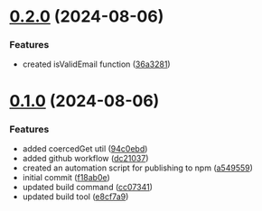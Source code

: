 # [0.2.0](https://github.com/devlargs/largs-utils/compare/v0.1.0...v0.2.0) (2024-08-06)


### Features

* created isValidEmail function ([36a3281](https://github.com/devlargs/largs-utils/commit/36a3281581b04a23d7e0dd29c1a8696c6aa1555c))



# [0.1.0](https://github.com/devlargs/largs-utils/compare/f18ab0edc5aa69140abe71e8e6839c6c73a3ee98...v0.1.0) (2024-08-06)


### Features

* added coercedGet util ([94c0ebd](https://github.com/devlargs/largs-utils/commit/94c0ebdbd494fd5df67073b386ac5e2388ba66ee))
* added github workflow ([dc21037](https://github.com/devlargs/largs-utils/commit/dc210374365184ad4d547829184e43b8543cdf4f))
* created an automation script for publishing to npm ([a549559](https://github.com/devlargs/largs-utils/commit/a54955995f56b1ac9824d266af1db31cd8f8787b))
* initial commit ([f18ab0e](https://github.com/devlargs/largs-utils/commit/f18ab0edc5aa69140abe71e8e6839c6c73a3ee98))
* updated build command ([cc07341](https://github.com/devlargs/largs-utils/commit/cc07341f9a404306ea9ea6640b15e3e33cabe2d5))
* updated build tool ([e8cf7a9](https://github.com/devlargs/largs-utils/commit/e8cf7a95d553169615bccff8456858f4b25f76f6))



